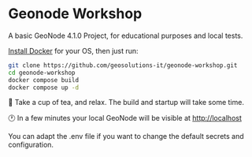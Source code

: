# Geonode Workshop
A basic GeoNode 4.1.0 Project, for educational purposes and local tests.

[Install Docker](https://docs.docker.com/engine/install/) for your OS, then just run:
```bash
git clone https://github.com/geosolutions-it/geonode-workshop.git
cd geonode-workshop
docker compose build
docker compose up -d
```

:tea: Take a cup of tea, and relax. The build and startup will take some time.

:clock1: In a few minutes your local GeoNode will be visible at [http://localhost](http://localhost)

You can adapt the .env file if you want to change the default secrets and configuration.